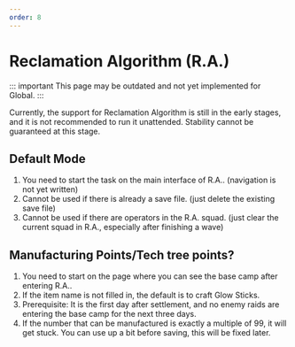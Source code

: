 ```yaml
---
order: 8
---
```


# Reclamation Algorithm (R.A.)

::: important This page may be outdated and not yet implemented for Global.
:::

Currently, the support for Reclamation Algorithm is still in the early stages, and it is not recommended to run it unattended. Stability cannot be guaranteed at this stage.

## Default Mode

1. You need to start the task on the main interface of R.A.. (navigation is not yet written)
2. Cannot be used if there is already a save file. (just delete the existing save file)
3. Cannot be used if there are operators in the R.A. squad. (just clear the current squad in R.A., especially after finishing a wave)

## Manufacturing Points/Tech tree points?

1. You need to start on the page where you can see the base camp after entering R.A..
2. If the item name is not filled in, the default is to craft Glow Sticks.
3. Prerequisite: It is the first day after settlement, and no enemy raids are entering the base camp for the next three days.
4. If the number that can be manufactured is exactly a multiple of 99, it will get stuck. You can use up a bit before saving, this will be fixed later.

